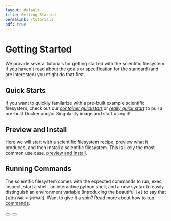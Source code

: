 ```yaml
---
layout: default
title: Getting Started
permalink: /tutorials
pdf: true
---
```


# Getting Started

We provide several tutorials for getting started with the scientific filesystem. If you haven't read about the [goals](/scif/goals) or [specification](/scif/specification) for the standard (and are interested) you might do that first.

## Quick Starts
If you want to quickly familarize with a pre-built example scientific filesystem, check out our *[container quickstart](/scif/tutorial-quick-start)* or *[really quick start](/scif/tutorial-really-quick-start)* to pull a pre-bulit Docker and/or Singularity image and start using it!

## Preview and Install
Here we will start with a scientific filesystem recipe, preview what it produces, and then install a scientific filesystem. This is likely the most common use case. [preview and install](/scif/tutorial-preview-install).

## Running Commands
The scientific filesystem comes with the expected commands to run, exec, inspect, start a shell, an interactive python shell,  and a new syntax to easily distinguish an environment variable (introducing the beautiful `[e]` to say that `[e]MYVAR` = `$MYVAR`). Want to give it a spin? Read more about how to  [run commands](/scif/tutorial-commands).


<div>
    <a href="/scif"><button class="previous-button btn btn-primary"><i class="fa fa-chevron-left"></i> </button></a>
    <a href="/scif/specification"><button class="next-button btn btn-primary"><i class="fa fa-chevron-right"></i> </button></a>
</div><br>
